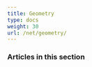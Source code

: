 ```yaml
---
title: Geometry
type: docs
weight: 30
url: /net/geometry/
---
```


### **Articles in this section**

